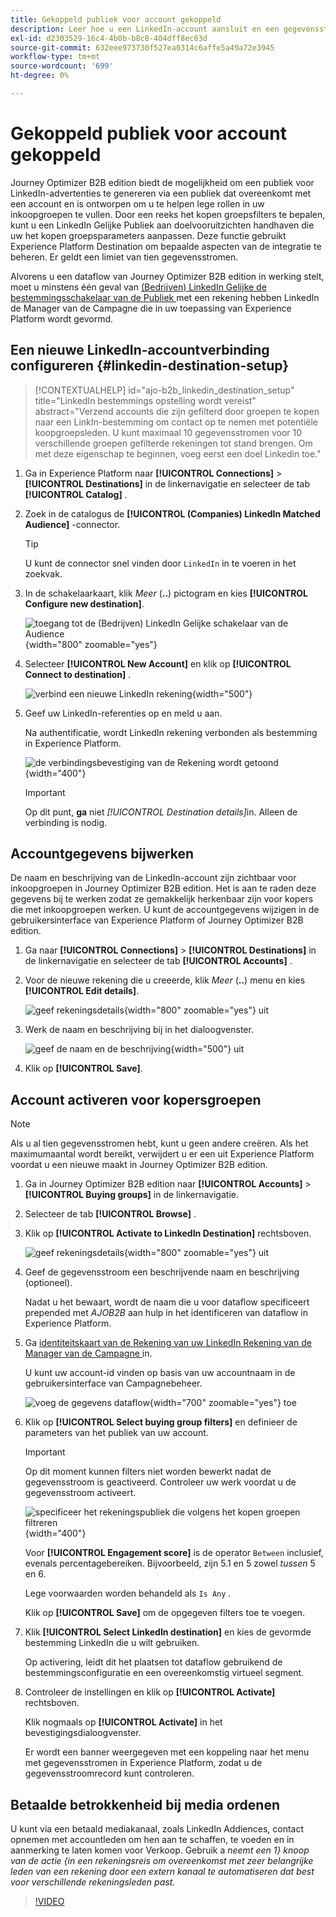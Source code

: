 ```yaml
---
title: Gekoppeld publiek voor account gekoppeld
description: Leer hoe u een LinkedIn-account aansluit en een gegevensstroom activeert voor inkoopgroepen.
exl-id: d2303529-16c4-4b0b-b8c8-404dff8ec63d
source-git-commit: 632eee973730f527ea0314c6affe5a49a72e3945
workflow-type: tm+mt
source-wordcount: '699'
ht-degree: 0%

---
```


# Gekoppeld publiek voor account gekoppeld

Journey Optimizer B2B edition biedt de mogelijkheid om een publiek voor LinkedIn-advertenties te genereren via een publiek dat overeenkomt met een account en is ontworpen om u te helpen lege rollen in uw inkoopgroepen te vullen. Door een reeks het kopen groepsfilters te bepalen, kunt u een LinkedIn Gelijke Publiek aan doelvooruitzichten handhaven die uw het kopen groepsparameters aanpassen. Deze functie gebruikt Experience Platform Destination om bepaalde aspecten van de integratie te beheren. Er geldt een limiet van tien gegevensstromen.

Alvorens u een dataflow van Journey Optimizer B2B edition in werking stelt, moet u minstens één geval van [ (Bedrijven) LinkedIn Gelijke de bestemmingsschakelaar van de Publiek ](https://experienceleague.adobe.com/en/docs/experience-platform/destinations/catalog/social/linkedin#connect) met een rekening hebben LinkedIn de Manager van de Campagne die in uw toepassing van Experience Platform wordt gevormd.

## Een nieuwe LinkedIn-accountverbinding configureren {#linkedin-destination-setup}

>[!CONTEXTUALHELP]
>id="ajo-b2b_linkedin_destination_setup"
>title="LinkedIn bestemmings opstelling wordt vereist"
>abstract="Verzend accounts die zijn gefilterd door groepen te kopen naar een LinkIn-bestemming om contact op te nemen met potentiële koopgroepsleden. U kunt maximaal 10 gegevensstromen voor 10 verschillende groepen gefilterde rekeningen tot stand brengen. Om met deze eigenschap te beginnen, voeg eerst een doel Linkedin toe."

1. Ga in Experience Platform naar **[!UICONTROL Connections]** > **[!UICONTROL Destinations]** in de linkernavigatie en selecteer de tab **[!UICONTROL Catalog]** .

1. Zoek in de catalogus de **[!UICONTROL (Companies) LinkedIn Matched Audience]** -connector.

   >[!TIP]
   >
   >U kunt de connector snel vinden door `LinkedIn` in te voeren in het zoekvak.

1. In de schakelaarkaart, klik _Meer_ (**..**) pictogram en kies **[!UICONTROL Configure new destination]**.

   ![ toegang tot de (Bedrijven) LinkedIn Gelijke schakelaar van de Audience ](./assets/aep-destinations-catalog-linkedin.png){width="800" zoomable="yes"}

1. Selecteer **[!UICONTROL New Account]** en klik op **[!UICONTROL Connect to destination]** .

   ![ verbind een nieuwe LinkedIn rekening ](./assets/aep-destinations-catalog-linkedin-new-account.png){width="500"}

1. Geef uw LinkedIn-referenties op en meld u aan.

   Na authentificatie, wordt LinkedIn rekening verbonden als bestemming in Experience Platform.

   ![ de verbindingsbevestiging van de Rekening wordt getoond ](./assets/aep-destinations-catalog-linkedin-connected.png){width="400"}

   >[!IMPORTANT]
   >
   >Op dit punt, **ga** niet _[!UICONTROL Destination details]_&#x200B;in. Alleen de verbinding is nodig.

## Accountgegevens bijwerken

De naam en beschrijving van de LinkedIn-account zijn zichtbaar voor inkoopgroepen in Journey Optimizer B2B edition. Het is aan te raden deze gegevens bij te werken zodat ze gemakkelijk herkenbaar zijn voor kopers die met inkoopgroepen werken. U kunt de accountgegevens wijzigen in de gebruikersinterface van Experience Platform of Journey Optimizer B2B edition.

1. Ga naar **[!UICONTROL Connections]** > **[!UICONTROL Destinations]** in de linkernavigatie en selecteer de tab **[!UICONTROL Accounts]** .

1. Voor de nieuwe rekening die u creeerde, klik _Meer_ (**..**) menu en kies **[!UICONTROL Edit details]**.

   ![ geef rekeningsdetails ](./assets/aep-destinations-accounts-edit-details.png){width="800" zoomable="yes"} uit

1. Werk de naam en beschrijving bij in het dialoogvenster.

   ![ geef de naam en de beschrijving ](./assets/destinations-linkedin-account-edit-details-dialog.png){width="500"} uit

1. Klik op **[!UICONTROL Save]**.

## Account activeren voor kopersgroepen

>[!NOTE]
>
>Als u al tien gegevensstromen hebt, kunt u geen andere creëren. Als het maximumaantal wordt bereikt, verwijdert u er een uit Experience Platform voordat u een nieuwe maakt in Journey Optimizer B2B edition.

1. Ga in Journey Optimizer B2B edition naar **[!UICONTROL Accounts]** > **[!UICONTROL Buying groups]** in de linkernavigatie.

1. Selecteer de tab **[!UICONTROL Browse]** .

1. Klik op **[!UICONTROL Activate to LinkedIn Destination]** rechtsboven.

   ![ geef rekeningsdetails ](./assets/activate-linkedin-destination.png){width="800" zoomable="yes"} uit

1. Geef de gegevensstroom een beschrijvende naam en beschrijving (optioneel).

   Nadat u het bewaart, wordt de naam die u voor dataflow specificeert prepended met _AJOB2B_ aan hulp in het identificeren van dataflow in Experience Platform.

1. Ga [ identiteitskaart van de Rekening van uw LinkedIn Rekening van de Manager van de Campagne ](https://www.linkedin.com/help/lms/answer/a424270) in.

   U kunt uw account-id vinden op basis van uw accountnaam in de gebruikersinterface van Campagnebeheer.

   ![ voeg de gegevens dataflow ](./assets/destinations-linkedin-activate-details.png){width="700" zoomable="yes"} toe

1. Klik op **[!UICONTROL Select buying group filters]** en definieer de parameters van het publiek van uw account.

   >[!IMPORTANT]
   >
   >Op dit moment kunnen filters niet worden bewerkt nadat de gegevensstroom is geactiveerd. Controleer uw werk voordat u de gegevensstroom activeert.

   ![ specificeer het rekeningspubliek die volgens het kopen groepen filtreren ](./assets/destinations-linkedin-activate-buying-group-filters.png){width="400"}

   Voor **[!UICONTROL Engagement score]** is de operator `Between` inclusief, evenals percentagebereiken. Bijvoorbeeld, zijn 5.1 en 5 zowel _tussen_ 5 en 6.

   Lege voorwaarden worden behandeld als `Is Any` .

   Klik op **[!UICONTROL Save]** om de opgegeven filters toe te voegen.

1. Klik **[!UICONTROL Select LinkedIn destination]** en kies de gevormde bestemming LinkedIn die u wilt gebruiken.

   Op activering, leidt dit het plaatsen tot dataflow gebruikend de bestemmingsconfiguratie en een overeenkomstig virtueel segment.

1. Controleer de instellingen en klik op **[!UICONTROL Activate]** rechtsboven.

   Klik nogmaals op **[!UICONTROL Activate]** in het bevestigingsdialoogvenster.

   Er wordt een banner weergegeven met een koppeling naar het menu met gegevensstromen in Experience Platform, zodat u de gegevensstroomrecord kunt controleren.

## Betaalde betrokkenheid bij media ordenen

U kunt via een betaald mediakanaal, zoals LinkedIn Addiences, contact opnemen met accountleden om hen aan te schaffen, te voeden en in aanmerking te laten komen voor Verkoop. Gebruik a _neemt een 1&rbrace; knoop van de actie &lbrace;in een rekeningsreis om overeenkomst met zeer belangrijke leden van een rekening door een extern kanaal te automatiseren dat best voor verschillende rekeningsleden past._

>[!VIDEO](https://video.tv.adobe.com/v/3448649/?learn=on)